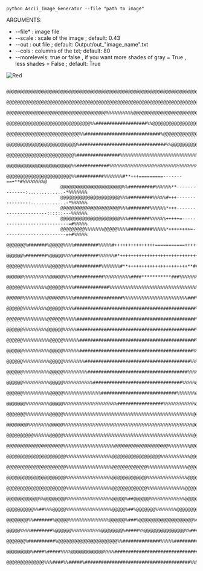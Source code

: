 	python Ascii_Image_Generator --file "path to image" 

ARGUMENTS:
   - --file* :  image file
   - --scale :  scale of the image ; default: 0.43
   - --out : out file ; default: Output/out_"image_name".txt
   - --cols : columns of the txt; default: 80
   - --morelevels: true or false , if you want more shades of gray = True , less shades = False ; default: True
    
![Red](https://github.com/ITzJustMe13/ImageToAscii/assets/66335136/21b916c4-b871-46d5-99ca-1d2ffd509427)

 
						@@@@@@@@@@@@@@@@@@@@@@@@@@@@@@@@@@@@@@@@@@@@@@@@@@@@@@@@@@@@@@@@@@@@@@@@@@@@@@@@
						@@@@@@@@@@@@@@@@@@@@@@@@@@@@@@@@@@@@@@@@@@@@@@@@@@@@@@@@@@@@@@@@@@@@@@@@@@@@@@@@
						@@@@@@@@@@@@@@@@@@@@@@@@@@@@@@@@@@@@@%%%%%%%%%%@@@@@@@@@@@@@@@@@@@@@@@@@@@@@@@@@
						@@@@@@@@@@@@@@@@@@@@@@@@@@@@@@@%%###################%%@@@@@@@@@@@@@@@@@@@@@@@@@@
						@@@@@@@@@@@@@@@@@@@@@@@@@@@%%############################%@@@@@@@@@@@@@@@@@@@@@@
						@@@@@@@@@@@@@@@@@@@@@@@@@@%################################%%@@@@@@@@@@@@@@@@@@@
						@@@@@@@@@@@@@@@@@@@@@@@@@%################%%%%%%%%%%%%%%%%%%%%%%%%%%%%%%%%%%%@@@
						@@@@@@@@@@@@@@@@@@@@@@@@%%############%%%%%%%%%%%%%%%%%%%%%%%%%%%%%%%%%%%%%%%%%@
						@@@@@@@@@@@@@@@@@@@@@@@@%%##########%%%%%%%#**+++=========-------==+**#%%%%%%%%@
						@@@@@@@@@@@@@@@@@@@@@@@%%##########%%%%%%**--------------:.............-*%%%%%%%
						@@@@@@@@@@@@@@@@@@@@@@%%%#########%%%%%#+++---------------:.............-*%%%%%%
						@@@@@@@@@@@@@@@@@@@@@@%%%########%%%%%%*+++----------------------::::::---%%%%%%
						@@@@@@@@@@@@@@@@@@@@@@%%%########%%%%%%+++++=----------------------------=#%%%%%
						@@@@@@@@@%%%%%%%@@@@@%%%%#########%%%%%*++++++++=-----------------------=+#%%%%%
						@@@@@@@%#######%@@@@@%%%%#########%%%%%#+++++++++++++++===========+++++++*%%%%%%
						@@@@@@%########%@@@@@%%%%#########%%%%%%#*+++++++++++++++++++++++++++++**%%%%%%%
						@@@@@@%%%%%%%%%%@@@@@%%%%##########%%%%%%%#**++++++++++++++++++++++**##%%%%%%%%%
						@@@@@@%%%%%%%%%%@@@@@%%%%###########%%%%%%%%%%####***********###%%%%%%%%%%%%%%%@
						@@@@@@%%%%%%%%%@@@@@@%%%%#############%%%%%%%%%%%%%%%%%%%%%%%%%%%%%%%%%%@@@@@@@@
						@@@@@@%%%%%%%%%@@@@@@%%%%##################%%%%%%%%%%%%%%%%%%%%%%%%###%@@@@@@@@@
						@@@@@@%%%%%%%%%@@@@@@%%%%#############################################%@@@@@@@@@
						@@@@@@%%%%%%%%%@@@@@@%%%%%############################################%@@@@@@@@@
						@@@@@@%%%%%%%%%@@@@@@%%%%%############################################%@@@@@@@@@
						@@@@@@%%%%%%%%%%@@@@@%%%%%%###########################################%@@@@@@@@@
						@@@@@@%%%%%%%%%%@@@@@%%%%%%##########################################%%@@@@@@@@@
						@@@@@@%%%%%%%%%%@@@@@%%%%%%%%#######################################%%%@@@@@@@@@
						@@@@@@%%%%%%%%%%@@@@@%%%%%%%%%#####################################%%%%@@@@@@@@@
						@@@@@@%%%%%%%%%%@@@@@%%%%%%%%%%%#################################%%%%%@@@@@@@@@@
						@@@@@@%%%%%%%%%%@@@@@%%%%%%%%%%%%%%############################%%%%%%%@@@@@@@@@@
						@@@@@@@%%%%%%%%%@@@@@%%%%%%%%%%%%%%%%%%%%#################%%%%%%%%%%%%@@@@@@@@@@
						@@@@@@@%%%%%%%%%@@@@@%%%%%%%%%%%%%%%%%%%%%%%%%%%%%%%%%%%%%%%%%%%%%%%%@@@@@@@@@@@
						@@@@@@@@%%%%%%%%@@@@@%%%%%%%%%%%%%%%%%%%%%%%%%%%%%%%%%%%%%%%%%%%%%%%%@@@@@@@@@@@
						@@@@@@@@@@%%%%%%@@@@@%%%%%%%%%%%%%%%%%%%%%%%%%%%%%%%%%%%%%%%%%%%%%%%%@@@@@@@@@@@
						@@@@@@@@@@@@@@@@@@@@@%%%%%%%%%%%%%%%%%%%@@@@@@@@@@@@@@@@@@@@%%%%%%%%@@@@@@@@@@@@
						@@@@@@@@@@@@@@@@@@@@@@%%%%%%%%%%%%%%%%%@@@@@@@@@@@@@@@@@@%%%%%%%%%%%@@@@@@@@@@@@
						@@@@@@@@@@@@@@@@@@@@@@%%%%%%%%%%%%%%%%%@@@@@@@@@@@@@%%%%%%%%%%%%%%%@@@@@@@@@@@@@
						@@@@@@@@@@@@@@@@@@@@@@%%%%%%%%%%%%%%%%%@@@@@@@@@@@@@%%%%%%%%%%%%%%%@@@@@@@@@@@@@
						@@@@@@@@@@@@@@@@@@@@@@%%%%%%%%%%%%%%%%%@@@@@@@@@@@@@%%%%%%%%%%%%%%@@@@@@@@@@@@@@
						@@@@@@@@@@@@%%@@@@@@@@%%%%%%%%%%%%%%%%%@@@@@%##@@@@@@%%%%%%%%%%%%%@@@@@@@%%%%@@@
						@@@@@@@@@@%%##%%%@@@@@%%%%%%%%%%%%%%%%%@@@@@%##%@@@@@@@%%%%%%%%@@@@@@@@%%#%%%%%@
						@@@@@@@@%%#######%@@@@@%%%%%%%%%%%%%%%@@@@@@%###%@@@@@@@@@@@@@@@@@@@@%##########
						@@@@@%%%%########%@@@@@@%%%%%%%%%%%@@@@@@@@%#####%%@@@@@@@@@@@@@@@%%############
						@@@@@@@%##########%@@@@@@@@@@@@@@@@@@@@@@%%##############%%%%%##################
						@@@@@@@@@%####%#####%%%%@@@@@@@@@@@@%%%%#######################################%
						@@@@@@@@@@@@@@%%%####%%#####%#######################################%%%%##%@@@@@

